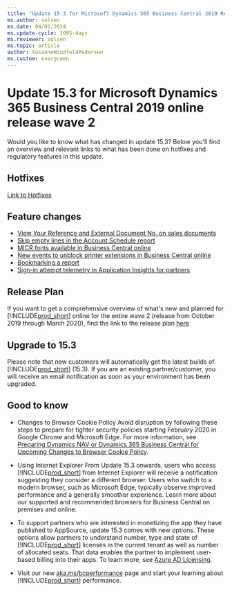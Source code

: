 ```yaml
---
title: "Update 15.3 for Microsoft Dynamics 365 Business Central 2019 Release Wave 2"
ms.author: solsen
ms.date: 04/01/2024
ms.update-cycle: 1095-days
ms.reviewer: solsen
ms.topic: article
author: SusanneWindfeldPedersen
ms.custom: evergreen
---
```


# Update 15.3 for Microsoft Dynamics 365 Business Central 2019 online release wave 2
Would you like to know what has changed in update 15.3? Below you'll find an overview and relevant links to what has been done on hotfixes and regulatory features in this update.

## Hotfixes
[Link to Hotfixes](https://support.microsoft.com/help/4539530)

## Feature changes
-    [View Your Reference and External Document No. on sales documents](/dynamics365-release-plan/2019wave2/dynamics365-business-central/view-reference-external-document-no.-sales-documents)
-    [Skip empty lines in the Account Schedule report](/dynamics365-release-plan/2019wave2/dynamics365-business-central/skip-empty-lines-account-schedule-report)
-    [MICR fonts available in Business Central online](/dynamics365-release-plan/2019wave2/dynamics365-business-central/micr-fonts-business-central-online)
-    [New events to unblock printer extensions in Business Central online](/dynamics365-release-plan/2019wave2/dynamics365-business-central/new-events-unblock-printer-extensions-business-central-online)
- [Bookmarking a report](/dynamics365-release-plan/2019wave2/dynamics365-business-central/add-links-navigation-menu)
- [Sign-in attempt telemetry in Application Insights for partners](/dynamics365-release-plan/2019wave2/dynamics365-business-central/sign-in-attempt-telemetry-azure-application-insights-partners)


## Release Plan
If you want to get a comprehensive overview of what's new and planned for [!INCLUDE[prod_short](../developer/includes/prod_short.md)] online for the entire wave 2 (release from October 2019 through March 2020), find the link to the release plan [here](/dynamics365-release-plan/2019wave2/dynamics365-business-central/planned-features)

## Upgrade to 15.3
Please note that new customers will automatically get the latest builds of [!INCLUDE[prod_short](../developer/includes/prod_short.md)] (15.3). If you are an existing partner/customer, you will receive an email notification as soon as your environment has been upgraded.

## Good to know

- Changes to Browser Cookie Policy
Avoid disruption by following these steps to prepare for tighter security policies starting February 2020 in Google Chrome and Microsoft Edge. For more information, see [Preparing Dynamics NAV or Dynamics 365 Business Central for Upcoming Changes to Browser Cookie Policy](../administration/prepare-for-cookie-samesite-policy.md).

- Using Internet Explorer
From Update 15.3 onwards, users who access [!INCLUDE[prod_short](../developer/includes/prod_short.md)] from Internet Explorer will receive a notification suggesting they consider a different browser. Users who switch to a modern browser, such as Microsoft Edge, typically observe improved performance and a generally smoother experience. Learn more about our supported and recommended browsers for Business Central on premises and online.

- To support partners who are interested in monetizing the app they have published to AppSource, update 15.3 comes with new options. These options allow partners to understand number, type and state of [!INCLUDE[prod_short](../developer/includes/prod_short.md)] licenses in the current tenant as well as number of allocated seats. That data enables the partner to implement user-based billing into their apps. To learn more, see [Azure AD Licensing](https://github.com/microsoft/BCApps/tree/main/src/System%20Application/App/Azure%20AD%20Licensing).

- Visit our new [aka.ms/bcperformance](../performance/performance-overview.md) page and start your learning about [!INCLUDE[prod_short](../developer/includes/prod_short.md)] performance.
